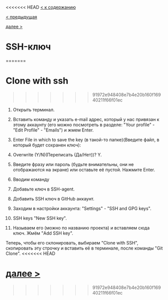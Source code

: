<<<<<<< HEAD
[< к содержанию](./readme.md)

[< предыдущая](./Управление_проектом.md)

[далее >](./Как_скачать_проект.md)

# SSH-ключ
=======
# Clone with ssh
>>>>>>> 91972e948408e7b4e20b160f16940211f66f01ec

1. Открыть терминал.

2. Вставить команду и указать e-mail адрес, который у нас привязан к этому аккаунту (его можно посмотреть в разделе: "Your profile" - "Edit Profile" - "Emails") и жмем Enter.

3. Enter File in which to save the key (в такой-то папке)(Введите файл, в который будет сохранен ключ):

4. Overwrite (Y/N)(Переписать (Да/Нет))? Y.

5. Введите фразу или пароль (будьте внимательны, они не отображаются на экране) или оставьте её пустой. Нажмите Enter.

6. Вводим команду

7. Добавьте ключ в SSH-agent.

8. Добавить SSH ключ в GitHub аккаунт.

9. Заходим в настройки аккаунта: "Settings" - "SSH and GPG keys".

10. SSH keys "New SSH key".

11. Называем его (можно по названию проекта) и вставляем сюда ключ. Жмём "Add SSH key".

Теперь, чтобы его склонировать, выбираем "Clone with SSH", скопировать эту строчку и вставить её в терминале, после команды "Git Clone".
<<<<<<< HEAD

[далее >](./Как_скачать_проект.md)
=======
>>>>>>> 91972e948408e7b4e20b160f16940211f66f01ec
